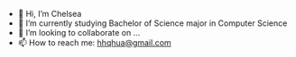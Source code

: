 - 👋 Hi, I’m Chelsea
- 🌱 I’m currently studying Bachelor of Science major in Computer Science
- 💞️ I’m looking to collaborate on ...
- 📫 How to reach me: hhqhua@gmail.com
